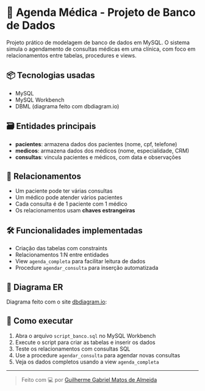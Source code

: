 # 🏥 Agenda Médica - Projeto de Banco de Dados

Projeto prático de modelagem de banco de dados em MySQL. O sistema simula o agendamento de consultas médicas em uma clínica, com foco em relacionamentos entre tabelas, procedures e views.

## 📦 Tecnologias usadas

- MySQL
- MySQL Workbench
- DBML (diagrama feito com dbdiagram.io)

## 🗃️ Entidades principais

- **pacientes**: armazena dados dos pacientes (nome, cpf, telefone)
- **medicos**: armazena dados dos médicos (nome, especialidade, CRM)
- **consultas**: vincula pacientes e médicos, com data e observações

## 🔁 Relacionamentos

- Um paciente pode ter várias consultas
- Um médico pode atender vários pacientes
- Cada consulta é de 1 paciente com 1 médico
- Os relacionamentos usam **chaves estrangeiras**

## 🛠️ Funcionalidades implementadas

- Criação das tabelas com constraints
- Relacionamentos 1:N entre entidades
- View `agenda_completa` para facilitar leitura de dados
- Procedure `agendar_consulta` para inserção automatizada

## 📐 Diagrama ER

Diagrama feito com o site [dbdiagram.io](https://dbdiagram.io):


## 🚀 Como executar

1. Abra o arquivo `script_banco.sql` no MySQL Workbench
2. Execute o script para criar as tabelas e inserir os dados
3. Teste os relacionamentos com consultas SQL
4. Use a procedure `agendar_consulta` para agendar novas consultas
5. Veja os dados completos usando a view `agenda_completa`

---

> Feito com 💻 por [Guilherme Gabriel Matos de Almeida](https://www.linkedin.com/in/guilherme-almeiida/)

